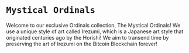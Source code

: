 # ` Mystical Ordinals `

Welcome to our exclusive Ordinals collection, The Mystical Ordinals! We use a unique style of art called Irezumi, which is a Japanese art style that originated centuries ago by the Horishi! We aim to transend time by preserving the art of Irezumi on the Bitcoin Blockchain forever!
